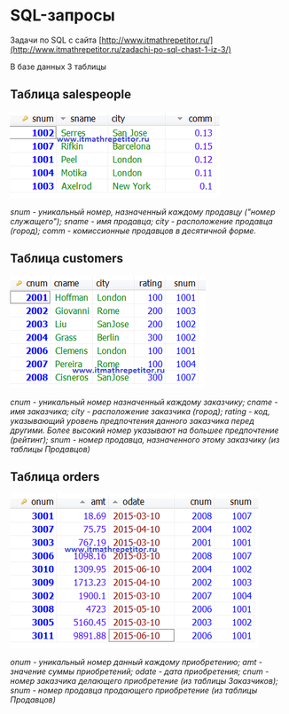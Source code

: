 # SQL-запросы

Задачи по SQL с сайта [http://www.itmathrepetitor.ru/](http://www.itmathrepetitor.ru/zadachi-po-sql-chast-1-iz-3/)

В базе данных 3 таблицы

## Таблица salespeople
![](https://github.com/yuliachepel/Sql_queries/blob/main/assets/salespeople.png)

_snum - уникальный номер, назначенный каждому продавцу ("номер служащего"); sname - имя продавца; city - расположение продавца (город); comm - комиссионные продавцов в десятичной форме._

## Таблица customers
![](https://github.com/yuliachepel/Sql_queries/blob/main/assets/customers.png)

_cnum - уникальный номер назначенный каждому заказчику; cname - имя заказчика; city - расположение заказчика (город); rating - код, указывающий уровень предпочтения данного заказчика перед другими. Более высокий номер указывают на большее предпочтение (рейтинг); snum - номер продавца, назначенного этому заказчику (из таблицы Продавцов)_


## Таблица orders

![](https://github.com/yuliachepel/Sql_queries/blob/main/assets/orders.png)

_onum - уникальный номер данный каждому приобретению; amt - значение суммы приобретений; odate - дата приобретения; cnum - номер заказчика делающего приобретение (из таблицы Заказчиков); snum - номер продавца продающего приобретение (из таблицы Продавцов)_